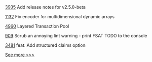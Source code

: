 
[3935](https://github.com/hyperledger/fabric/pull/3935) Add release notes for v2.5.0-beta

[1132](https://github.com/hyperledger/solang/pull/1132) Fix encoder for multidimensional dynamic arrays

[4960](https://github.com/hyperledger/besu/pull/4960) Layered Transaction Pool

[909](https://github.com/hyperledger/fabric-samples/pull/909) Scrub an annoying lint warning - print FSAT TODO to the console

[3481](https://github.com/hyperledger/aries-framework-go/pull/3481) feat: Add structured claims option


[See more >>>](https://start-here.hyperledger.org/pull-requests)
